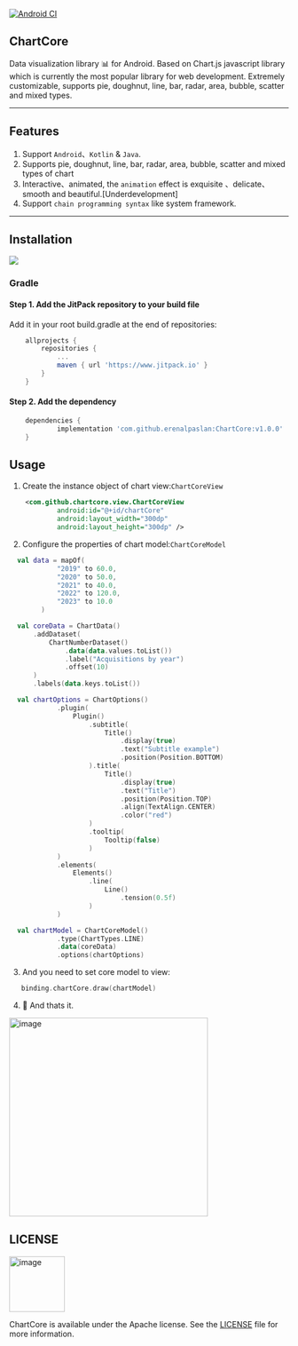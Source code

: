 [![Android CI](https://github.com/ErenAlpaslan/ChartCore/actions/workflows/maven-publish.yml/badge.svg)](https://github.com/ErenAlpaslan/ChartCore/actions/workflows/maven-publish.yml)


## ChartCore
Data visualization library 📊 for Android. Based on Chart.js javascript library which is currently the most popular library for web development. Extremely customizable, supports pie, doughnut, line, bar, radar, area, bubble, scatter and mixed types.

***
## Features

1. Support `Android`、`Kotlin` & `Java`.
2. Supports pie, doughnut, line, bar, radar, area, bubble, scatter and mixed types of chart
3. Interactive、animated, the `animation` effect is exquisite 、delicate、 smooth and beautiful.[Underdevelopment] 
4. Support `chain programming syntax` like system framework.

***
## Installation
[![](https://jitpack.io/v/ErenAlpaslan/ChartCore.svg)](https://jitpack.io/#ErenAlpaslan/ChartCore)

### Gradle
#### Step 1. Add the JitPack repository to your build file

Add it in your root build.gradle at the end of repositories:

```groovy
	allprojects {
		repositories {
			...
			maven { url 'https://www.jitpack.io' }
		}
	}
```
	
#### Step 2. Add the dependency

```groovy
	dependencies {
	        implementation 'com.github.erenalpaslan:ChartCore:v1.0.0'
	}
```

## Usage

1. Create the instance object of chart view:`ChartCoreView`
```xml
    <com.github.chartcore.view.ChartCoreView
            android:id="@+id/chartCore"
            android:layout_width="300dp"
            android:layout_height="300dp" />
```
2. Configure the properties of chart model:`ChartCoreModel`
```kotlin  
  val data = mapOf(
            "2019" to 60.0,
            "2020" to 50.0,
            "2021" to 40.0,
            "2022" to 120.0,
            "2023" to 10.0
        )

  val coreData = ChartData()
      .addDataset(
          ChartNumberDataset()
              .data(data.values.toList())
              .label("Acquisitions by year")
              .offset(10)
      )
      .labels(data.keys.toList())

  val chartOptions = ChartOptions()
            .plugin(
                Plugin()
                    .subtitle(
                        Title()
                            .display(true)
                            .text("Subtitle example")
                            .position(Position.BOTTOM)
                    ).title(
                        Title()
                            .display(true)
                            .text("Title")
                            .position(Position.TOP)
                            .align(TextAlign.CENTER)
                            .color("red")
                    )
                    .tooltip(
                        Tooltip(false)
                    )
            )
            .elements(
                Elements()
                    .line(
                        Line()
                            .tension(0.5f)
                    )
            )

  val chartModel = ChartCoreModel()
            .type(ChartTypes.LINE)
            .data(coreData)
            .options(chartOptions)
```
3. And you need to set core model to view: 

```kotlin  
   binding.chartCore.draw(chartModel)
```

4. 🚀 And thats it.
<img width="358" alt="image" src="https://user-images.githubusercontent.com/45710175/208260307-a1958a0d-1ff9-4eb3-8643-4eafcc19dead.png">


## LICENSE

<img width="100" alt="image" src="https://upload.wikimedia.org/wikipedia/commons/thumb/a/a7/ASF_Logo.svg/500px-ASF_Logo.svg.png">

ChartCore is available under the Apache license. See the [LICENSE](https://github.com/ErenAlpaslan/ChartCore/blob/master/LICENSE) file for more information. 
